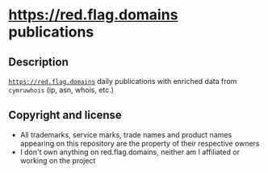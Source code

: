 https://red.flag.domains publications
==============================================

Description
-----------
[`https://red.flag.domains`](https://red.flag.domains]) daily publications with enriched data from `cymruwhois` (ip, asn, whois, etc.)


Copyright and license
---------------------
* All trademarks, service marks, trade names and product names appearing on this repository are the property of their respective owners 
* I don't own anything on red.flag.domains, neither am I affiliated or working on the project